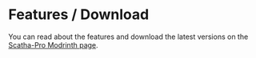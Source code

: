 # Features / Download

You can read about the features and download the latest versions on the [Scatha-Pro Modrinth page](https://modrinth.com/mod/scatha-pro).
